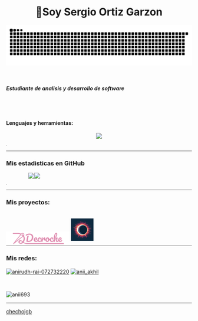 <h1 align="center">👋Soy Sergio Ortiz Garzon</h1>

<p align = "center">
	<img src = "https://github.com/7oSkaaa/7oSkaaa/blob/output/github-contribution-grid-snake.svg?" alt = "Snake Game"/>
</p>



<p align="left"> <a href="https://twitter.com/" target="blank"><img src="https://img.shields.io/twitter/follow/?logo=twitter&style=for-the-badge" alt="" /></a> </p>

<h5 align="left">Estudiante de analisis y desarrollo de software</h5>
<br>

<br>
<h4 align="left">Lenguajes y herramientas:</h3>
<p align="center">
  <a href="https://skillicons.dev">
    <img src="https://skillicons.dev/icons?i=git,css,discord,docker,postgres,github,html,js,mysql,php,laravel" />
  </a>
</p>

<hr width="0%" >
<hr width="100%" >
<h3>Mis estadisticas en GitHub </h3>
<p>
  <p style=" margin-left: 60px;"><img align="left" src="https://github-readme-stats.vercel.app/api/top-langs/?username=chechojgb&theme=vue-dark&show_icons=true&hide_border=true&layout=compact" /></p> 
  <p style="margin-top: 1;"><img align="left" src="https://github-readme-streak-stats.herokuapp.com/?user=chechojgb&theme=vue-dark&hide_border=true" /></p>
</p>
‎


<hr width="0%" >
<hr width="100%" >

<h3 align="left">Mis proyectos:</h3>



  
<p style=" margin-top: 34px;"><a href="https://github.com/chechojgb/decroche" target="_blank" rel="noreferrer"><img align="left" src="https://raw.githubusercontent.com/chechojgb/images/main/7046091-ai.png" alt="anii693" style="margin-top: 35px;
    width: 35%;" /></a></p>
<p><a href="https://github.com/chechojgb/eclipse" target="_blank" rel="noreferrer"><img align="left" src="https://raw.githubusercontent.com/chechojgb/images/main/logo_prov.jpeg" alt="anii693" style="width: 12%"/></a></p>





<br>
<hr width="100%" >
<h3 align="left">Mis redes:</h3>
<p align="left">
<a href="https://www.linkedin.com/in/sergio-ortiz-garzon-092051316/" target="blank"><img align="center" src="https://raw.githubusercontent.com/rahuldkjain/github-profile-readme-generator/master/src/images/icons/Social/linked-in-alt.svg" alt="anirudh-rai-072732220" height="30" width="40" /></a>
<a href="https://www.instagram.com/_sergioo8_/" target="blank"><img align="center" src="https://raw.githubusercontent.com/rahuldkjain/github-profile-readme-generator/master/src/images/icons/Social/instagram.svg" alt="anii_akhil" height="30" width="40" /></a>
</p>
<br>
<p align="left"> <img src="https://komarev.com/ghpvc/?username=anii693&label=Profile%20views&color=0e75b6&style=flat" alt="anii693" /> </p>

------


[chechojgb](https://github.com/chechojgb)
